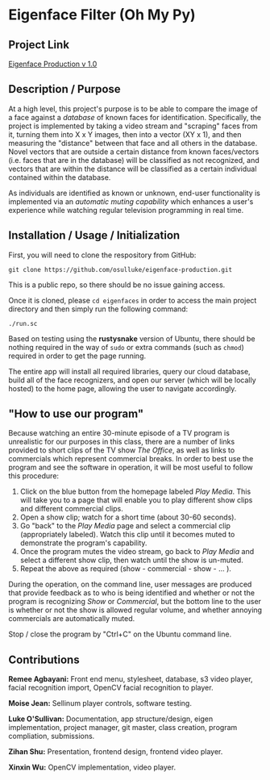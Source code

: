 # **Eigenface Filter (Oh My Py)**

## **Project Link**

[Eigenface Production v 1.0](https://github.com/osulluke/eigenface-production)

## **Description / Purpose**

At a high level, this project's purpose is to be able to compare the image of a face against a *database* of known faces for identification. Specifically, the project is implemented by taking a video stream and "scraping" faces from it, turning them into X x Y images, then into a vector (XY x 1), and then measuring the "distance" between that face and all others in the database. Novel vectors that are outside a certain distance from known faces/vectors (i.e. faces that are in the database) will be classified as not recognized, and vectors that are within the distance will be classified as a certain individual contained within the database.

As individuals are identified as known or unknown, end-user functionality is implemented via an *automatic muting capability* which enhances a user's experience while watching regular television programming in real time.

## **Installation / Usage / Initialization**

First, you will need to clone the respository from GitHub:

```
git clone https://github.com/osulluke/eigenface-production.git
```
This is a public repo, so there should be no issue gaining access.

Once it is cloned, please `cd eigenfaces` in order to access the main project directory and then simply run the following command:
```
./run.sc
```

Based on testing using the **rustysnake** version of Ubuntu, there should be nothing required in the way of `sudo` or extra commands (such as `chmod`) required in order to get the page running.

The entire app will install all required libraries, query our cloud database, build all of the face recognizers, and open our server (which will be locally hosted) to the home page, allowing the user to navigate accordingly.

## **"How to use our program"**

Because watching an entire 30-minute episode of a TV program is unrealistic for our purposes in this class, there are a number of links provided to short clips of the TV show *The Office*, as well as links to commercials which represent commercial breaks. In order to best use the program and see the software in operation, it will be most useful to follow this procedure:

1. Click on the blue button from the homepage labeled *Play Media*. This will take you to a page that will enable you to play different show clips and different commercial clips.
2. Open a show clip; watch for a short time (about 30-60 seconds).
3. Go "back" to the *Play Media* page and select a commercial clip (appropriately labeled). Watch this clip until it becomes muted to demonstrate the program's capability.
4. Once the program mutes the video stream, go back to *Play Media* and select a different show clip, then watch until the show is un-muted.
5. Repeat the above as required (show - commercial - show - ... ).

During the operation, on the command line, user messages are produced that provide feedback as to who is being identified and whether or not the program is recognizing *Show* or *Commercial*, but the bottom line to the user is whether or not the show is allowed regular volume, and whether annoying commercials are automatically muted.

Stop / close the program by "Ctrl+C" on the Ubuntu command line.

## **Contributions**
**Remee Agbayani:** Front end menu, stylesheet, database, s3 video player, facial recognition import, OpenCV facial recognition to player.

**Moise Jean:** Sellinum player controls, software testing.

**Luke O'Sullivan:** Documentation, app structure/design, eigen implementation, project manager, git master, class creation, program compliation, submissions.

**Zihan Shu:** Presentation, frontend design, frontend video player.

**Xinxin Wu:** OpenCV implementation, video player.
